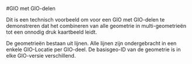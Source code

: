 #GIO met GIO-delen

Dit is een technisch voorbeeld om voor een GIO met GIO-delen te demonstreren dat het combineren van alle geometrie
in multi-geometrieën tot een onnodig druk kaartbeeld leidt.

De geometrieën bestaan uit lijnen. Alle lijnen zijn ondergebracht in een enkele GIO-Locatie per GIO-deel.
De basisgeo-ID van de geometrie is in elke GIO-versie verschillend.
